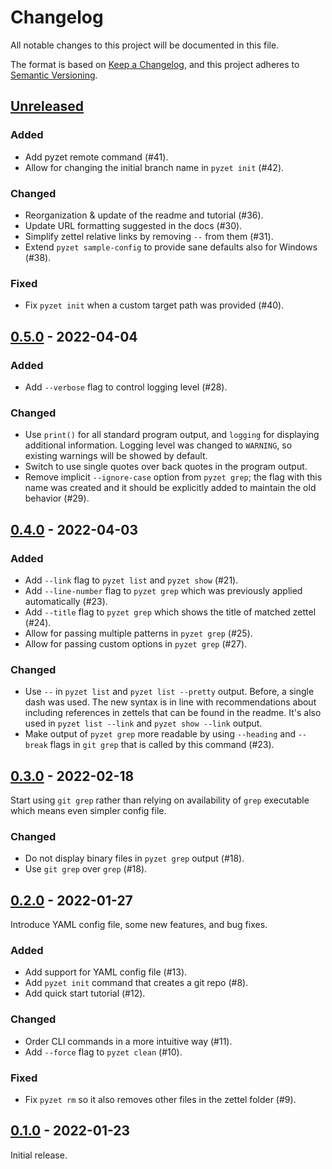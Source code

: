 # Changelog

All notable changes to this project will be documented in this file.

The format is based on [Keep a
Changelog](https://keepachangelog.com/en/1.0.0/), and this project
adheres to [Semantic Versioning](https://semver.org/spec/v2.0.0.html).

## [Unreleased]

### Added

* Add pyzet remote command (#41).
* Allow for changing the initial branch name in `pyzet init` (#42).

### Changed

* Reorganization & update of the readme and tutorial (#36).
* Update URL formatting suggested in the docs (#30).
* Simplify zettel relative links by removing `--` from them (#31).
* Extend `pyzet sample-config` to provide sane defaults also for Windows
  (#38).

### Fixed

* Fix `pyzet init` when a custom target path was provided (#40).

## [0.5.0] - 2022-04-04

### Added

* Add `--verbose` flag to control logging level (#28).

### Changed

* Use `print()` for all standard program output, and `logging` for
  displaying additional information. Logging level was changed to
  `WARNING`, so existing warnings will be showed by default.
* Switch to use single quotes over back quotes in the program output.
* Remove implicit `--ignore-case` option from `pyzet grep`; the flag
  with this name was created and it should be explicitly added to
  maintain the old behavior (#29).

## [0.4.0] - 2022-04-03

### Added

* Add `--link` flag to `pyzet list` and `pyzet show` (#21).
* Add `--line-number` flag to `pyzet grep` which was previously applied
  automatically (#23).
* Add `--title` flag to `pyzet grep` which shows the title of matched
  zettel (#24).
* Allow for passing multiple patterns in `pyzet grep` (#25).
* Allow for passing custom options in `pyzet grep` (#27).

### Changed

* Use `--` in `pyzet list` and `pyzet list --pretty` output. Before, a
  single dash was used. The new syntax is in line with recommendations
  about including references in zettels that can be found in the readme.
  It's also used in `pyzet list --link` and `pyzet show --link` output.
* Make output of `pyzet grep` more readable by using `--heading` and
  `--break` flags in `git grep` that is called by this command (#23).

## [0.3.0] - 2022-02-18

Start using `git grep` rather than relying on availability of `grep`
executable which means even simpler config file.

### Changed

* Do not display binary files in `pyzet grep` output (#18).
* Use `git grep` over `grep` (#18).

## [0.2.0] - 2022-01-27

Introduce YAML config file, some new features, and bug fixes.

### Added

* Add support for YAML config file (#13).
* Add `pyzet init` command that creates a git repo (#8).
* Add quick start tutorial (#12).

### Changed

* Order CLI commands in a more intuitive way (#11).
* Add `--force` flag to `pyzet clean` (#10).

### Fixed

* Fix `pyzet rm` so it also removes other files in the zettel folder
  (#9).

## [0.1.0] - 2022-01-23

Initial release.

<!-- Links -->

[Unreleased]: https://github.com/wojdatto/pyzet/compare/v0.5.0...HEAD
[0.5.0]: https://github.com/wojdatto/pyzet/releases/tag/v0.5.0
[0.4.0]: https://github.com/wojdatto/pyzet/releases/tag/v0.4.0
[0.3.0]: https://github.com/wojdatto/pyzet/releases/tag/v0.3.0
[0.2.0]: https://github.com/wojdatto/pyzet/releases/tag/v0.2.0
[0.1.0]: https://github.com/wojdatto/pyzet/releases/tag/v0.1.0
